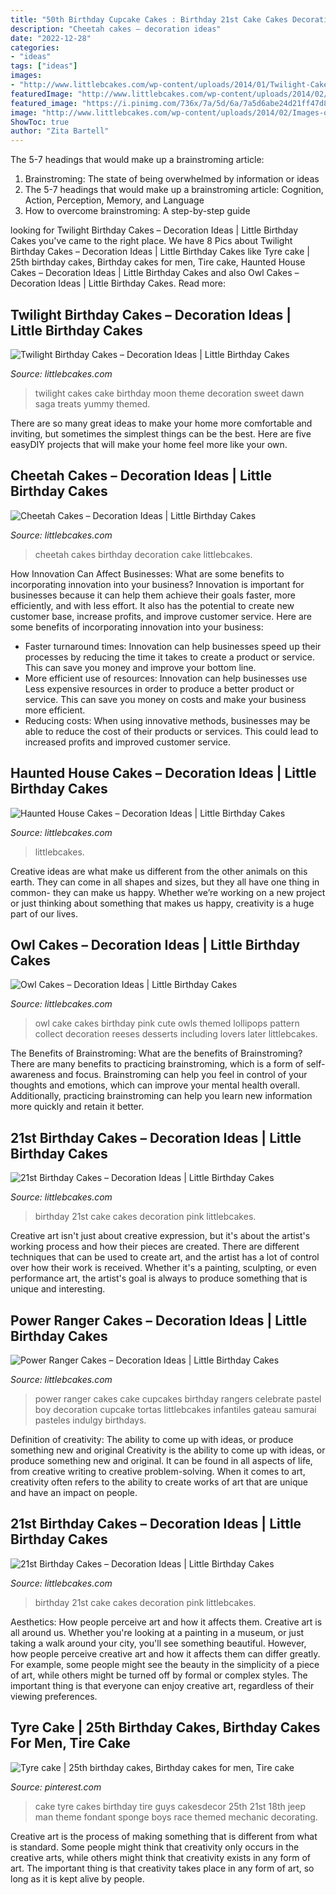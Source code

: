```yaml
---
title: "50th Birthday Cupcake Cakes : Birthday 21st Cake Cakes Decoration Pink Littlebcakes"
description: "Cheetah cakes – decoration ideas"
date: "2022-12-28"
categories:
- "ideas"
tags: ["ideas"]
images:
- "http://www.littlebcakes.com/wp-content/uploads/2014/01/Twilight-Cake.jpg"
featuredImage: "http://www.littlebcakes.com/wp-content/uploads/2014/02/Images-of-21st-Birthday-Cakes-768x1024.jpg"
featured_image: "https://i.pinimg.com/736x/7a/5d/6a/7a5d6abe24d21ff47d8bae42f56d7c59.jpg"
image: "http://www.littlebcakes.com/wp-content/uploads/2014/02/Images-of-21st-Birthday-Cakes-768x1024.jpg"
ShowToc: true
author: "Zita Bartell"
---
```



The 5-7 headings that would make up a brainstroming article:
1. Brainstroming: The state of being overwhelmed by information or ideas
2. The 5-7 headings that would make up a brainstroming article: Cognition, Action, Perception, Memory, and Language
3. How to overcome brainstroming: A step-by-step guide

	

		
looking for Twilight Birthday Cakes – Decoration Ideas | Little Birthday Cakes you've came to the right place. We have 8 Pics about Twilight Birthday Cakes – Decoration Ideas | Little Birthday Cakes like Tyre cake | 25th birthday cakes, Birthday cakes for men, Tire cake, Haunted House Cakes – Decoration Ideas | Little Birthday Cakes and also Owl Cakes – Decoration Ideas | Little Birthday Cakes. Read more:
		
    
## Twilight Birthday Cakes – Decoration Ideas | Little Birthday Cakes

<img loading=lazy src="http://www.littlebcakes.com/wp-content/uploads/2014/01/Twilight-Cake.jpg" onerror="this.onerror=null;this.src='https://tse2.mm.bing.net/th?id=OIP.GLnlGku0do60_6WTJn9z1QHaKr&amp;pid=15.1';" alt="Twilight Birthday Cakes – Decoration Ideas | Little Birthday Cakes">

_Source: littlebcakes.com_

>twilight cakes cake birthday moon theme decoration sweet dawn saga treats yummy themed. 

	

There are so many great ideas to make your home more comfortable and inviting, but sometimes the simplest things can be the best. Here are five easyDIY projects that will make your home feel more like your own.

    
## Cheetah Cakes – Decoration Ideas | Little Birthday Cakes

<img loading=lazy src="http://www.littlebcakes.com/wp-content/uploads/2014/02/Cheetah-Cakes.jpg" onerror="this.onerror=null;this.src='https://tse3.mm.bing.net/th?id=OIP.VTyOWcE-MklAL4iOmNrPqAHaIc&amp;pid=15.1';" alt="Cheetah Cakes – Decoration Ideas | Little Birthday Cakes">

_Source: littlebcakes.com_

>cheetah cakes birthday decoration cake littlebcakes. 

	

How Innovation Can Affect Businesses: What are some benefits to incorporating innovation into your business?
Innovation is important for businesses because it can help them achieve their goals faster, more efficiently, and with less effort. It also has the potential to create new customer base, increase profits, and improve customer service. Here are some benefits of incorporating innovation into your business: 
- Faster turnaround times: Innovation can help businesses speed up their processes by reducing the time it takes to create a product or service. This can save you money and improve your bottom line. 
- More efficient use of resources: Innovation can help businesses use Less expensive resources in order to produce a better product or service. This can save you money on costs and make your business more efficient. 
- Reducing costs: When using innovative methods, businesses may be able to reduce the cost of their products or services. This could lead to increased profits and improved customer service.

    
## Haunted House Cakes – Decoration Ideas | Little Birthday Cakes

<img loading=lazy src="https://www.littlebcakes.com/wp-content/uploads/2014/01/Haunted-House-Cake-Images-768x1024.jpg" onerror="this.onerror=null;this.src='https://tse2.mm.bing.net/th?id=OIP.fEWUwsz4UUffH58KphqPGQHaJ4&amp;pid=15.1';" alt="Haunted House Cakes – Decoration Ideas | Little Birthday Cakes">

_Source: littlebcakes.com_

>littlebcakes. 

	

Creative ideas are what make us different from the other animals on this earth. They can come in all shapes and sizes, but they all have one thing in common- they can make us happy. Whether we’re working on a new project or just thinking about something that makes us happy, creativity is a huge part of our lives.

    
## Owl Cakes – Decoration Ideas | Little Birthday Cakes

<img loading=lazy src="http://www.littlebcakes.com/wp-content/uploads/2013/08/Owl-Cake.jpg" onerror="this.onerror=null;this.src='https://tse2.mm.bing.net/th?id=OIP.6IdV8pdrVxJzygIPgxPetwHaJ9&amp;pid=15.1';" alt="Owl Cakes – Decoration Ideas | Little Birthday Cakes">

_Source: littlebcakes.com_

>owl cake cakes birthday pink cute owls themed lollipops pattern collect decoration reeses desserts including lovers later littlebcakes. 

	

The Benefits of Brainstroming: What are the benefits of Brainstroming?
There are many benefits to practicing brainstroming, which is a form of self-awareness and focus. Brainstroming can help you feel in control of your thoughts and emotions, which can improve your mental health overall. Additionally, practicing brainstroming can help you learn new information more quickly and retain it better.

    
## 21st Birthday Cakes – Decoration Ideas | Little Birthday Cakes

<img loading=lazy src="https://www.littlebcakes.com/wp-content/uploads/2014/02/Images-of-21st-Birthday-Cakes.jpg" onerror="this.onerror=null;this.src='https://tse3.mm.bing.net/th?id=OIP.7ceUCD8BGLXEkUFyYyEfdAHaJ4&amp;pid=15.1';" alt="21st Birthday Cakes – Decoration Ideas | Little Birthday Cakes">

_Source: littlebcakes.com_

>birthday 21st cake cakes decoration pink littlebcakes. 

	

Creative art isn't just about creative expression, but it's about the artist's working process and how their pieces are created. There are different techniques that can be used to create art, and the artist has a lot of control over how their work is received. Whether it's a painting, sculpting, or even performance art, the artist's goal is always to produce something that is unique and interesting.

    
## Power Ranger Cakes – Decoration Ideas | Little Birthday Cakes

<img loading=lazy src="http://www.littlebcakes.com/wp-content/uploads/2014/02/Power-Ranger-Cakes.jpg" onerror="this.onerror=null;this.src='https://tse2.mm.bing.net/th?id=OIP.boN39HizcC8LoYlqcsiB3wHaLG&amp;pid=15.1';" alt="Power Ranger Cakes – Decoration Ideas | Little Birthday Cakes">

_Source: littlebcakes.com_

>power ranger cakes cake cupcakes birthday rangers celebrate pastel boy decoration cupcake tortas littlebcakes infantiles gateau samurai pasteles indulgy birthdays. 

	

Definition of creativity: The ability to come up with ideas, or produce something new and original
Creativity is the ability to come up with ideas, or produce something new and original. It can be found in all aspects of life, from creative writing to creative problem-solving. When it comes to art, creativity often refers to the ability to create works of art that are unique and have an impact on people.

    
## 21st Birthday Cakes – Decoration Ideas | Little Birthday Cakes

<img loading=lazy src="http://www.littlebcakes.com/wp-content/uploads/2014/02/Images-of-21st-Birthday-Cakes-768x1024.jpg" onerror="this.onerror=null;this.src='https://tse1.mm.bing.net/th?id=OIP.JcL9Uv2HdGwtqFyssu1glgHaJ4&amp;pid=15.1';" alt="21st Birthday Cakes – Decoration Ideas | Little Birthday Cakes">

_Source: littlebcakes.com_

>birthday 21st cake cakes decoration pink littlebcakes. 

	

Aesthetics: How people perceive art and how it affects them.
Creative art is all around us. Whether you're looking at a painting in a museum, or just taking a walk around your city, you'll see something beautiful. However, how people perceive creative art and how it affects them can differ greatly. For example, some people might see the beauty in the simplicity of a piece of art, while others might be turned off by formal or complex styles. The important thing is that everyone can enjoy creative art, regardless of their viewing preferences.

    
## Tyre Cake | 25th Birthday Cakes, Birthday Cakes For Men, Tire Cake

<img loading=lazy src="https://i.pinimg.com/736x/7a/5d/6a/7a5d6abe24d21ff47d8bae42f56d7c59.jpg" onerror="this.onerror=null;this.src='https://tse3.mm.bing.net/th?id=OIP.eLx_d3kyR59N1bpbkUh0pAHaJ4&amp;pid=15.1';" alt="Tyre cake | 25th birthday cakes, Birthday cakes for men, Tire cake">

_Source: pinterest.com_

>cake tyre cakes birthday tire guys cakesdecor 25th 21st 18th jeep man theme fondant sponge boys race themed mechanic decorating. 

	

Creative art is the process of making something that is different from what is standard. Some people might think that creativity only occurs in the creative arts, while others might think that creativity exists in any form of art. The important thing is that creativity takes place in any form of art, so long as it is kept alive by people.

